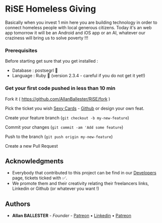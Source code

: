 # RiSE Homeless Giving

Basically when you invest 1 min here you are building technology in order to connect homeless people with local generous citizens. Today it's an web app tomorrow it will be an Android and iOS app or an AI, whatever our craziness will bring us to solve poverty !!!


### Prerequisites

Before starting get sure that you get installed :
* Database : postsegrl 🐘
* Language : Ruby 💎 (version 2.3.4 - careful if you do not get it yet!)


### Get your first code pushed in less than 10 min

Fork it ( https://github.com/AllanBallester/RiSE/fork )

Pick the ticket you wish [Sexy Cards](https://www.risekindness.com/pages/developers) - [Github](https://github.com/AllanBallester/RiSE/issues) or design your own feat.

Create your feature branch (`git checkout -b my-new-feature`)

Commit your changes (`git commit -am 'Add some feature`)

Push to the branch (`git push origin my-new-feature`)

Create a new Pull Request

## Acknowledgments

* Everybody that contributed to this project can be find in our [Developers](https://www.risekindness.com/pages/developers) page, tickets ticked with ✅.
* We promote them and their creativity relating their freelancers links, Linkedin or Github (or whatever you want !)

## Authors

* **Allan BALLESTER** - *Founder* - [Patreon](https://www.patreon.com/allanballester) • [Linkedin](https://www.linkedin.com/in/allan-ballester/) • [Patreon](https://www.strava.com/athletes/32814343)
